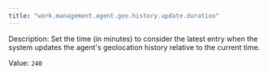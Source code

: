 ```yaml
---
title: "work.management.agent.geo.history.update.duration"
---
```


Description: Set the time (in minutes) to consider the latest entry when the system updates the agent's geolocation history relative to the current time.

Value: `240`